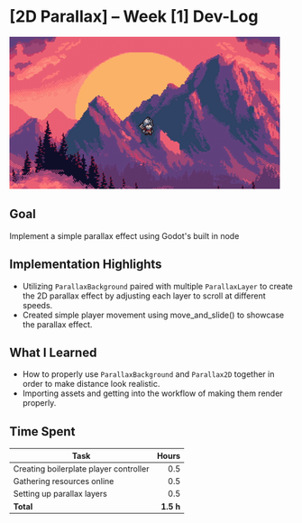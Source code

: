 # [2D Parallax] – Week [1] Dev-Log
![Demo](docs/01_parallax.gif)

## Goal
Implement a simple parallax effect using Godot's built in node

## Implementation Highlights
- Utilizing `ParallaxBackground` paired with multiple `ParallaxLayer` to create the 2D parallax effect by adjusting each layer to scroll at different speeds.
- Created simple player movement using move_and_slide() to showcase the parallax effect.

## What I Learned
- How to properly use `ParallaxBackground` and `Parallax2D` together in order to make distance look realistic.
- Importing assets and getting into the workflow of making them render properly.

## Time Spent
| Task                    | Hours |
|-------------------------|------:|
| Creating boilerplate player controller | 0.5 |
| Gathering resources online | 0.5 |
| Setting up parallax layers | 0.5 |
| **Total**               | **1.5 h** |

